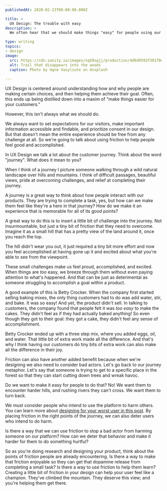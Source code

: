 ```yaml
---
publishedAt: 2020-02-23T08:00:00.000Z

title: >
  UX Design: The trouble with easy
description: >
  We often hear that we should make things "easy" for people using our product. The trouble is that when we do that, we rob people of the joy of overcoming small bits of friction. See how to think about friction in a different way.

type: writing
topics:
- design
image:
  src: https://cdn.sanity.io/images/xq50spjj/production/4d6d9593f381f04f171f814eda2945bc2261a4ba-5760x3840.jpg
  alt: Trail that disappears into the woods
  caption: Photo by Ugne Vasyliute on Unsplash
  
---
```


UX Design is centered around understanding how and why people are making certain choices, and then helping them achieve their goal. Often, this ends up being distilled down into a maxim of "make things easier for your customers."  
  
However, this isn't always what we should do.  
  
We always want to set expectations for our visitors, make important information accessible and findable, and prioritize consent in our design. But that doesn't mean the entire experience should be free from any challenge at all. So we're going to talk about using friction to help people feel good and accomplished.  
  
In UX Design we talk a lot about the customer journey. Think about the word "journey". What does it mean to you?  
  
When I think of a journey I picture someone walking through a wild natural landscape over hills and mountains. I think of difficult passages, beautiful views, pride at overcoming challenges, and relief at completing their journey.  
  
A journey is a great way to think about how people interact with our products. They are trying to complete a task, yes, but how can we make them feel like they're a hero in that journey? How do we make it an experience that is memorable for all of its good points?  
  
A great way to do this is to insert a little bit of challenge into the journey. Not insurmountable, but just a tiny bit of friction that they need to overcome. Imagine it as a small hill that has a pretty view of the land around it, once you reach the top.  
  
The hill didn't wear you out, it just required a tiny bit more effort and now you feel accomplished at having gone up it and excited about what you're able to see from the viewpoint.  
  
These small challenges make us feel proud, accomplished, and excited. When things are _too_ easy, we breeze through them without even paying attention to what's happened. And that can be just as deterimental as someone struggling to accomplish a goal within a product.   
  
A good example of this is Betty Crocker. When the company first started selling baking mixes, the only thing customers had to do was add water, stir, and bake. It was so easy! And yet, the product didn't sell. In talking to customers, the company found that people felt it was _too easy_ to make the cakes. They didn't feel as if they had actually baked anything! So even though they got to their goal: they got a cake, they didn't feel any sense of accomplishment.   
  
Betty Crocker ended up with a three step mix, where you added eggs, oil, and water. That little bit of extra work made all the difference. And that's why I think having our customers do tiny bits of extra work can also make all the difference in their joy.

Friction can also have another added benefit because when we're designing we also need to consider bad actors. Let's go back to our journey metaphor. Let's say that someone is trying to get to a specific place in the forest so that they can start cutting down trees and wreak havoc.   
  
Do we want to make it easy for people to do that? No! We want them to encounter harder hills, and rushing rivers they can't cross. We want them to turn back.   
  
We must consider people who intend to use the platform to harm others. You can learn more about [designing for your worst user in this post](https://marisamorby.com/designing-for-your-worst-user). By placing friction in the right points of the journey, we can also deter users who intend to do harm.   
  
Is there a way that we can use friction to stop a bad actor from harming someone on our platform? How can we deter that behavior and make it harder for them to do something hurtful?

So as you're doing research and designing your product, think about the points of friction people are already encountering. Is there a way to make that friction enjoyable so they can get that dopamine release from completing a small task? Is there a way to use friction to help them learn? Creating a little bit of friction in your design can help your user feel like a champion. They've climbed the mountain. They deserve this view; and you're helping them get there.